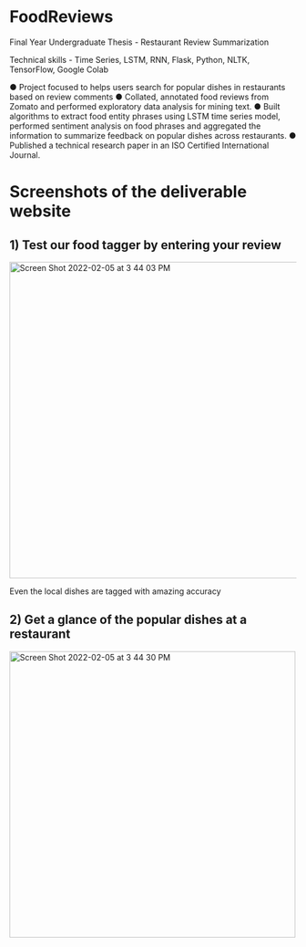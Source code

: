 # FoodReviews

Final Year Undergraduate Thesis - Restaurant Review Summarization

Technical skills - Time Series, LSTM, RNN, Flask, Python, NLTK, TensorFlow, Google Colab

● Project focused to helps users search for popular dishes in restaurants based on review comments
● Collated, annotated food reviews from Zomato and performed exploratory data analysis for mining text.
● Built algorithms to extract food entity phrases using LSTM time series model, performed sentiment analysis on food
phrases and aggregated the information to summarize feedback on popular dishes across restaurants.
● Published a technical research paper in an ISO Certified International Journal.

# Screenshots of the deliverable website

## 1) Test our food tagger by entering your review 

<img width="555" alt="Screen Shot 2022-02-05 at 3 44 03 PM" src="https://user-images.githubusercontent.com/35873124/152658377-da1d54ee-3706-4f1f-b4df-3b0d32cf05bf.png">

Even the local dishes are tagged with amazing accuracy

## 2) Get a glance of the popular dishes at a restaurant

<img width="502" alt="Screen Shot 2022-02-05 at 3 44 30 PM" src="https://user-images.githubusercontent.com/35873124/152658404-d4456275-93ff-407b-af02-dfe0d391546d.png">
